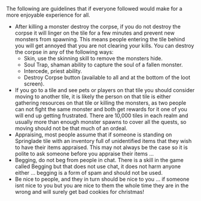 ---
---
The following are guidelines that if everyone followed would make for a more enjoyable experience for all.

*   After killing a monster destroy the corpse, if you do not destroy the corpse it will linger on the tile for a few minutes and prevent new monsters from spawning. This means people entering the tile behind you will get annoyed that you are not clearing your kills. You can destroy the corpse in any of the following ways:
    *   Skin, use the skinning skill to remove the monsters hide.
    *   Soul Trap, shaman ability to capture the soul of a fallen monster.
    *   Intercede, priest ability.
    *   Destroy Corpse button (available to all and at the bottom of the loot screen).
*   If you go to a tile and see pets or players on that tile you should consider moving to another tile, it is likely the person on that tile is either gathering resources on that tile or killing the monsters, as two people can not fight the same monster and both get rewards for it one of you will end up getting frustrated. There are 10,000 tiles in each realm and usually more than enough monster spawns to cover all the quests, so moving should not be that much of an ordeal.
*   Appraising, most people assume that if someone is standing on Springlade tile with an inventory full of unidentified items that they wish to have their items appraised. This may not always be the case so it is polite to ask someone before you appraise their items ...
*   Begging, do not beg from people in chat. There is a skill in the game called Begging but that does not use chat, it does not harm anyone either ... begging is a form of spam and should not be used.
*   Be nice to people, and they in turn should be nice to you ... if someone isnt nice to you but you are nice to them the whole time they are in the wrong and will surely get bad cookies for christmas!